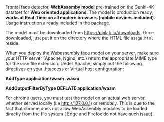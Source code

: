 Frontal face detector, **WebAssemby model** pre-trained on the Genki-4K datatset for **Web oriented applications**.
The model is production ready, **works at Real-Time on all modern browsers (mobile devices included)**. Usage instruction already included in the package.

The model must be downloaded from https://pixlab.io/downloads. Once downloaded, just put it on the directory where the HTML file `usage.html` reside.
     
When you deploy the Webassembly face model on your server, make sure
your HTTP server (Apache, Nginx, etc.) return the appropriate MIME type
for the `wasm` file extension. Under Apache, simply put the following
directives on your .htaccess or Virtual host configuration:

**AddType application/wasm .wasm**

**AddOutputFilterByType DEFLATE application/wasm**


For chrome users, you must test the model on an actual web server, whether served locally (i.e http://127.0.0.1) or remotely. 
This is due to the fact that chrome does not allow WebAssembly modules to be loaded directly from the file system ( Edge and Firefox do not have such issue).
